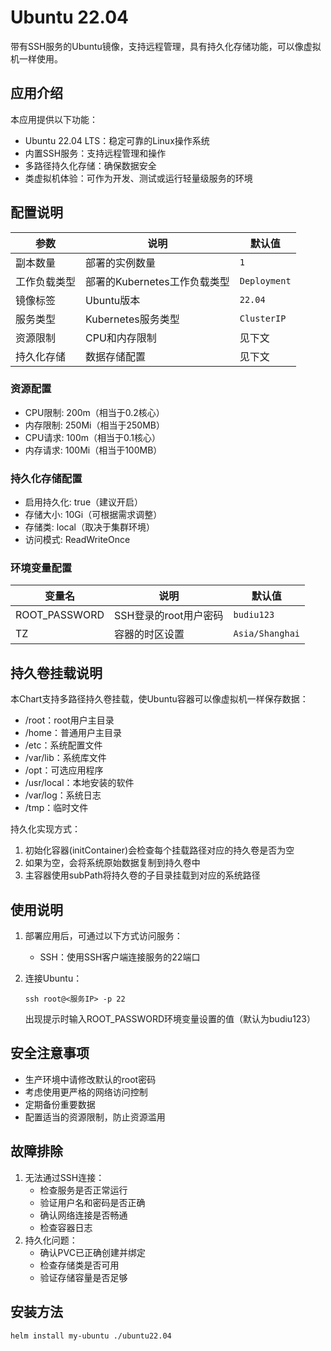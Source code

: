 # Ubuntu 22.04

带有SSH服务的Ubuntu镜像，支持远程管理，具有持久化存储功能，可以像虚拟机一样使用。

## 应用介绍

本应用提供以下功能：
- Ubuntu 22.04 LTS：稳定可靠的Linux操作系统
- 内置SSH服务：支持远程管理和操作
- 多路径持久化存储：确保数据安全
- 类虚拟机体验：可作为开发、测试或运行轻量级服务的环境

## 配置说明

| 参数 | 说明 | 默认值 |
|------|------|--------|
| 副本数量 | 部署的实例数量 | `1` |
| 工作负载类型 | 部署的Kubernetes工作负载类型 | `Deployment` |
| 镜像标签 | Ubuntu版本 | `22.04` |
| 服务类型 | Kubernetes服务类型 | `ClusterIP` |
| 资源限制 | CPU和内存限制 | 见下文 |
| 持久化存储 | 数据存储配置 | 见下文 |

### 资源配置
- CPU限制: 200m（相当于0.2核心）
- 内存限制: 250Mi（相当于250MB）
- CPU请求: 100m（相当于0.1核心）
- 内存请求: 100Mi（相当于100MB）

### 持久化存储配置
- 启用持久化: true（建议开启）
- 存储大小: 10Gi（可根据需求调整）
- 存储类: local（取决于集群环境）
- 访问模式: ReadWriteOnce

### 环境变量配置

| 变量名 | 说明 | 默认值 |
|--------|------|--------|
| ROOT_PASSWORD | SSH登录的root用户密码 | `budiu123` |
| TZ | 容器的时区设置 | `Asia/Shanghai` |

## 持久卷挂载说明

本Chart支持多路径持久卷挂载，使Ubuntu容器可以像虚拟机一样保存数据：

- /root：root用户主目录
- /home：普通用户主目录
- /etc：系统配置文件
- /var/lib：系统库文件
- /opt：可选应用程序
- /usr/local：本地安装的软件
- /var/log：系统日志
- /tmp：临时文件

持久化实现方式：
1. 初始化容器(initContainer)会检查每个挂载路径对应的持久卷是否为空
2. 如果为空，会将系统原始数据复制到持久卷中
3. 主容器使用subPath将持久卷的子目录挂载到对应的系统路径

## 使用说明

1. 部署应用后，可通过以下方式访问服务：
   - SSH：使用SSH客户端连接服务的22端口

2. 连接Ubuntu：
   ```
   ssh root@<服务IP> -p 22
   ```
   出现提示时输入ROOT_PASSWORD环境变量设置的值（默认为budiu123）

## 安全注意事项

- 生产环境中请修改默认的root密码
- 考虑使用更严格的网络访问控制
- 定期备份重要数据
- 配置适当的资源限制，防止资源滥用

## 故障排除

1. 无法通过SSH连接：
   - 检查服务是否正常运行
   - 验证用户名和密码是否正确
   - 确认网络连接是否畅通
   - 检查容器日志
2. 持久化问题：
   - 确认PVC已正确创建并绑定
   - 检查存储类是否可用
   - 验证存储容量是否足够

## 安装方法

```bash
helm install my-ubuntu ./ubuntu22.04
```